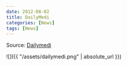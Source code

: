 ```yaml
---
date: 2012-08-02
title: DailyMedi
categories: [News]
tags: [News]
---
```


Source: [Dailymedi](http://dailymedi.com/detail.php?number=757190) 

![]({{ "/assets/dailymedi.png" | absolute_url }})

